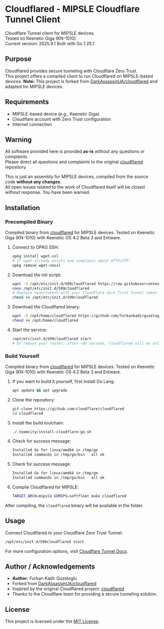 # Cloudflared - MIPSLE Cloudflare Tunnel Client

Cloudflare Tunnel client for MIPSLE devices.  
Tested on Keenetic Giga (KN-1010).  
Current version: 2025.9.1
Built with Go 1.25.1

## Purpose

Cloudflared provides secure tunneling with Cloudflare Zero Trust.  
This project offers a compiled client to run Cloudflared on MIPSLE-based devices.
**Note:** This project is forked from [DarkAssassinUA/cloudflared](https://raw.githubusercontent.com/DarkAssassinUA/cloudflared) and adapted for MIPSLE devices.

## Requirements

- MIPSLE-based device (e.g., Keenetic Giga)
- Cloudflare account with Zero Trust configuration
- Internet connection

## Warning

All software provided here is provided **as-is** without any questions or complaints.  
Please direct all questions and complaints to the original [cloudflared](https://github.com/cloudflare/cloudflared) repository.  

This is just an assembly for MIPSLE devices, compiled from the source code **without any changes**.  
All open issues related to the work of Cloudflared itself will be closed without response. You have been warned.

## Installation

### Precompiled Binary

Compiled binary from [cloudflared](https://github.com/cloudflare/cloudflared) for MIPSLE devices. Tested on Keenetic Giga (KN-1010) with Keenetic OS 4.2 Beta 3 and Entware.

1. Connect to OPKG SSH:

   ```bash
   opkg install wget-ssl
   # If wget already exists and complains about HTTP/FTP:
   opkg remove wget-nossl
   ```

2. Download the init script:

   ```bash
   wget -O /opt/etc/init.d/S99cloudflared https://raw.githubusercontent.com/furkankadirguzeloglu/cloudflared/main/S99cloudflared
   nano /opt/etc/init.d/S99cloudflared
   # Replace %yourtoken% with your Cloudflare Zero Trust Tunnel token
   chmod +x /opt/etc/init.d/S99cloudflared
   ```

3. Download the Cloudflared binary:

   ```bash
   wget -O /opt/home/cloudflared https://github.com/furkankadirguzeloglu/cloudflared/raw/main/cloudflared
   chmod +x /opt/home/cloudflared
   ```

4. Start the service:

   ```bash
   /opt/etc/init.d/S99cloudflared start
   # Or reboot your router; after ~60 seconds, Cloudflared will be online and visible in the Cloudflare Zero Trust Dashboard
   ```

### Build Yourself

Compiled binary from [cloudflared](https://github.com/cloudflare/cloudflared) for MIPSLE devices. Tested on Keenetic Giga (KN-1010) with Keenetic OS 4.2 Beta 3 and Entware.

1. If you want to build it yourself, first install Go Lang:

   ```bash
   apt update && apt upgrade
   ```

2. Clone the repository:

   ```bash
   git clone https://github.com/cloudflare/cloudflared
   cd cloudflared
   ```

3. Install the build toolchain:

   ```bash
   ./.teamcity/install-cloudflare-go.sh
   ```

4. Check for success message:
   ```bash
   Installed Go for linux/amd64 in /tmp/go
   Installed commands in /tmp/go/bin - all ok
   ```
   
5. Check for success message:
   ```bash
   Installed Go for linux/amd64 in /tmp/go
   Installed commands in /tmp/go/bin - all ok
   ```

6. Compile Cloudflared for MIPSLE:
   ```bash
   TARGET_ARCH=mipsle GOMIPS=softfloat make cloudflared
   ```

After compiling, the `cloudflared` binary will be available in the folder.

## Usage

Connect Cloudflared to your Cloudflare Zero Trust Tunnel:

```bash
/opt/etc/init.d/S99cloudflared start
```

For more configuration options, visit [Cloudflare Tunnel Docs](https://developers.cloudflare.com/cloudflare-one/connections/connect-apps/).

## Author / Acknowledgements

- **Author:** Furkan Kadir Guzeloglu  
- Forked from [DarkAssassinUA/cloudflared](https://raw.githubusercontent.com/DarkAssassinUA/cloudflared)  
- Inspired by the original Cloudflared project: [cloudflared](https://github.com/cloudflare/cloudflared)  
- Thanks to the Cloudflare team for providing a secure tunneling solution.  

## License

This project is licensed under the [MIT License](https://opensource.org/licenses/MIT).

